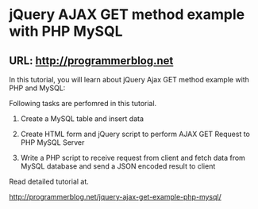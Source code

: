 # jQuery AJAX GET method example with PHP MySQL
URL: http://programmerblog.net
-------

In this tutorial, you will learn about jQuery Ajax GET method example with PHP and MySQL:

Following tasks are perfomred in this tutorial.

1. Create a MySQL table and insert data

2. Create HTML form and jQuery script to perform AJAX GET Request to PHP MySQL Server

3. Write a PHP script to receive request from client and fetch data from MySQL database and send a JSON encoded result to client

Read detailed tutorial at.

http://programmerblog.net/jquery-ajax-get-example-php-mysql/
